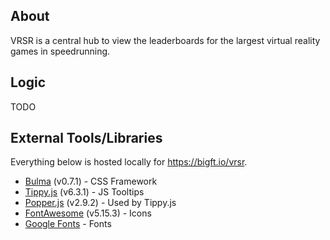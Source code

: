 ## About

VRSR is a central hub to view the leaderboards for the largest virtual reality games in speedrunning.

## Logic

TODO

## External Tools/Libraries

Everything below is hosted locally for https://bigft.io/vrsr.

- [Bulma](https://bulma.io/) (v0.7.1) - CSS Framework
- [Tippy.js](https://atomiks.github.io/tippyjs/) (v6.3.1) - JS Tooltips
- [Popper.js](https://popper.js.org/) (v2.9.2) - Used by Tippy.js
- [FontAwesome](https://fontawesome.com/) (v5.15.3) - Icons
- [Google Fonts](https://fonts.google.com/) - Fonts